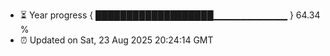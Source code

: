 - ⏳ Year progress { ███████████████████▁▁▁▁▁▁▁▁▁▁▁ } 64.34 %
- ⏰ Updated on Sat, 23 Aug 2025 20:24:14 GMT

